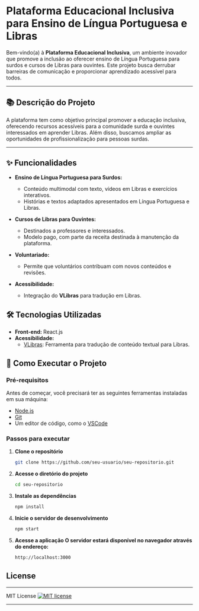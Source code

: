 # Plataforma Educacional Inclusiva para Ensino de Língua Portuguesa e Libras

Bem-vindo(a) à **Plataforma Educacional Inclusiva**, um ambiente inovador que promove a inclusão ao oferecer ensino de Língua Portuguesa para surdos e cursos de Libras para ouvintes. Este projeto busca derrubar barreiras de comunicação e proporcionar aprendizado acessível para todos.

---

## 📚 Descrição do Projeto

A plataforma tem como objetivo principal promover a educação inclusiva, oferecendo recursos acessíveis para a comunidade surda e ouvintes interessados em aprender Libras. Além disso, buscamos ampliar as oportunidades de profissionalização para pessoas surdas.

---

## ✨ Funcionalidades

- **Ensino de Língua Portuguesa para Surdos:**
  - Conteúdo multimodal com texto, vídeos em Libras e exercícios interativos.
  - Histórias e textos adaptados apresentados em Língua Portuguesa e Libras.

- **Cursos de Libras para Ouvintes:**
  - Destinados a professores e interessados.
  - Modelo pago, com parte da receita destinada à manutenção da plataforma.

- **Voluntariado:**
  - Permite que voluntários contribuam com novos conteúdos e revisões.

- **Acessibilidade:**
  - Integração do **VLibras** para tradução em Libras.

## 🛠️ Tecnologias Utilizadas

- **Front-end:** React.js
- **Acessibilidade:**
  - [VLibras](https://www.gov.br/governodigital/pt-br/acesso-a-informacao/acessibilidade/vlibras): Ferramenta para tradução de conteúdo textual para Libras.

## 🚀 Como Executar o Projeto

### Pré-requisitos
Antes de começar, você precisará ter as seguintes ferramentas instaladas em sua máquina:
- [Node.js](https://nodejs.org/)
- [Git](https://git-scm.com/)
- Um editor de código, como o [VSCode](https://code.visualstudio.com/)

### Passos para executar

1. **Clone o repositório**
   ```bash
   git clone https://github.com/seu-usuario/seu-repositorio.git

2. **Acesse o diretório do projeto**
   ```bash
   cd seu-repositorio
   
3. **Instale as dependências**
   ```bash
   npm install

4. **Inicie o servidor de desenvolvimento**
   ```bash
   npm start

4. **Acesse a aplicação O servidor estará disponível no navegador através do endereço:**
   ```bash
   http://localhost:3000

## License
---
MIT License
[![MIT license](https://img.shields.io/badge/License-MIT-blue.svg)](https://lbesson.mit-license.org/)

---
